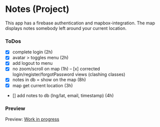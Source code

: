 # Notes (Project)

This app has a firebase authentication and mapbox-integration.
The map displays notes somebody left around your current location.

### ToDos

- [x] complete login (2h)
- [x] avatar > toggles menu (2h)
- [x] add logout to menu
- [x] no zoom/scroll on map (1h)
      – [x] corrected login/register/forgotPassword views (clashing classes)
- [x] notes in db = show on the map (8h)
- [x] map get current location (3h)
- [] add notes to db (lng/lat, email, timestamp) (4h)

### Preview

Preview: [Work in progress](http://localhost:3000)
